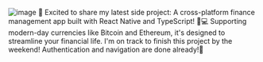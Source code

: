 ![image](https://github.com/user-attachments/assets/802e6cbd-9b3f-40ff-b8a1-b9dd3819a77d)
🚀 Excited to share my latest side project: A cross-platform finance management app built with React Native and TypeScript! 💼💻 Supporting modern-day currencies like Bitcoin and Ethereum, it's designed to streamline your financial life. I'm on track to finish this project by the weekend! Authentication and navigation are done already!💪
